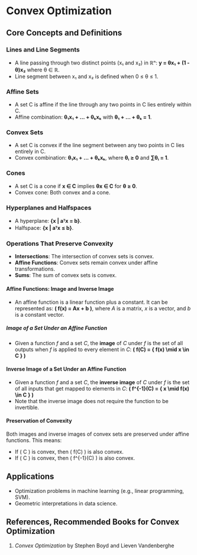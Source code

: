 # Convex Optimization

## Core Concepts and Definitions

### Lines and Line Segments
- A line passing through two distinct points (x₁ and x₂) in ℝⁿ:   **y = θx₁ + (1 - θ)x₂**    where θ ∈ ℝ.  
- Line segment between x₁ and x₂ is defined when 0 ≤ θ ≤ 1.

### Affine Sets
- A set C is affine if the line through any two points in C lies entirely within C.  
- Affine combination: **θ₁x₁ + ... + θₖxₖ** with **θ₁ + ... + θₖ = 1**.

### Convex Sets
- A set C is convex if the line segment between any two points in C lies entirely in C.  
- Convex combination: **θ₁x₁ + ... + θₖxₖ**, where **θᵢ ≥ 0** and **∑θᵢ = 1**.

### Cones
- A set C is a cone if **x ∈ C** implies **θx ∈ C** for **θ ≥ 0**.  
- Convex cone: Both convex and a cone.

### Hyperplanes and Halfspaces
- A hyperplane: **{x | aᵀx = b}**.  
- Halfspace: **{x | aᵀx ≤ b}**.

### Operations That Preserve Convexity
- **Intersections**: The intersection of convex sets is convex.  
- **Affine Functions**: Convex sets remain convex under affine transformations.  
- **Sums**: The sum of convex sets is convex.

#### Affine Functions: Image and Inverse Image
- An affine function is a linear function plus a constant. It can be represented as: **\( f(x) = Ax + b \)**, where *A* is a matrix, *x* is a vector, and *b* is a constant vector.
##### Image of a Set Under an Affine Function
- Given a function *f* and a set *C*, the **image** of *C* under *f* is the set of all outputs when *f* is applied to every element in *C*: **\( f(C) = \{ f(x) \mid x \in C \} \)**
#### Inverse Image of a Set Under an Affine Function
- Given a function *f* and a set *C*, the **inverse image** of *C* under *f* is the set of all inputs that get mapped to elements in *C*: **\( f^{-1}(C) = \{ x \mid f(x) \in C \} \)**
- Note that the inverse image does not require the function to be invertible.
#### Preservation of Convexity
Both images and inverse images of convex sets are preserved under affine functions. This means:  
- If \( C \) is convex, then \( f(C) \) is also convex.  
- If \( C \) is convex, then \( f^{-1}(C) \) is also convex.




## Applications
- Optimization problems in machine learning (e.g., linear programming, SVM).  
- Geometric interpretations in data science.  

## References, Recommended Books for Convex Optimization
1. *Convex Optimization* by Stephen Boyd and Lieven Vandenberghe
